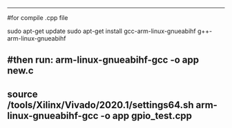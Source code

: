 -------------------------------------------------------------------------------------
#for compile .cpp file

sudo apt-get update
sudo apt-get install gcc-arm-linux-gnueabihf g++-arm-linux-gnueabihf

#then run:
arm-linux-gnueabihf-gcc -o app new.c
-------------------------------------------------------------------------------------
 source /tools/Xilinx/Vivado/2020.1/settings64.sh
 arm-linux-gnueabihf-gcc -o app gpio_test.cpp 
-------------------------------------------------------------------------------------
